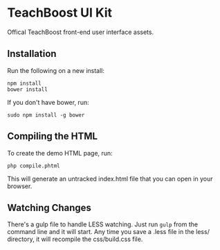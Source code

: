 # TeachBoost UI Kit

Offical TeachBoost front-end user interface assets.

## Installation

Run the following on a new install:

    npm install
    bower install

If you don't have bower, run:

    sudo npm install -g bower

## Compiling the HTML

To create the demo HTML page, run:

    php compile.phtml

This will generate an untracked index.html file that you can open in your browser.

## Watching Changes

There's a gulp file to handle LESS watching. Just run `gulp` from the
command line and it will start. Any time you save a .less file in the less/
directory, it will recompile the css/build.css file.
